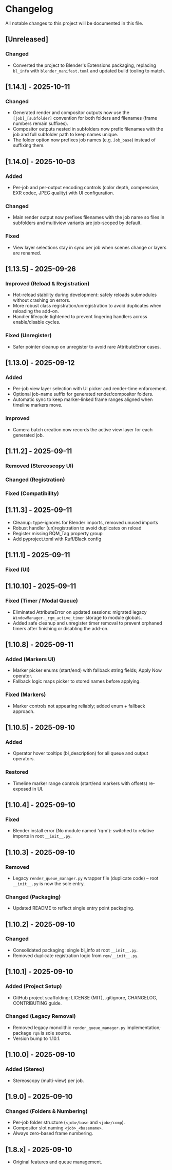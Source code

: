 # Changelog

All notable changes to this project will be documented in this file.

## [Unreleased]

### Changed

- Converted the project to Blender's Extensions packaging, replacing `bl_info` with `blender_manifest.toml` and updated build tooling to match.

## [1.14.1] - 2025-10-11

### Changed

- Generated render and compositor outputs now use the `[job]_[subfolder]` convention for both folders and filenames (frame numbers remain suffixes).
- Compositor outputs nested in subfolders now prefix filenames with the job and full subfolder path to keep names unique.
- The folder option now prefixes job names (e.g. `Job_base`) instead of suffixing them.

## [1.14.0] - 2025-10-03

### Added

- Per-job and per-output encoding controls (color depth, compression, EXR codec, JPEG quality) with UI configuration.

### Changed

- Main render output now prefixes filenames with the job name so files in subfolders and multiview variants are job-scoped by default.

### Fixed

- View layer selections stay in sync per job when scenes change or layers are renamed.

## [1.13.5] - 2025-09-26

### Improved (Reload & Registration)

- Hot-reload stability during development: safely reloads submodules without crashing on errors.
- More robust class registration/unregistration to avoid duplicates when reloading the add-on.
- Handler lifecycle tightened to prevent lingering handlers across enable/disable cycles.

### Fixed (Unregister)

- Safer pointer cleanup on unregister to avoid rare AttributeError cases.

## [1.13.0] - 2025-09-12

### Added

- Per-job view layer selection with UI picker and render-time enforcement.
- Optional job-name suffix for generated render/compositor folders.
- Automatic sync to keep marker-linked frame ranges aligned when timeline markers move.

### Improved

- Camera batch creation now records the active view layer for each generated job.

## [1.11.2] - 2025-09-11

### Removed (Stereoscopy UI)


### Changed (Registration)


### Fixed (Compatibility)


 
## [1.11.3] - 2025-09-11

- Cleanup: type-ignores for Blender imports, removed unused imports
- Robust handler (un)registration to avoid duplicates on reload
- Register missing RQM_Tag property group
- Add pyproject.toml with Ruff/Black config

## [1.11.1] - 2025-09-11

### Fixed (UI)


## [1.10.10] - 2025-09-11

### Fixed (Timer / Modal Queue)

- Eliminated AttributeError on updated sessions: migrated legacy `WindowManager._rqm_active_timer` storage to module globals.
- Added safe cleanup and unregister timer removal to prevent orphaned timers after finishing or disabling the add-on.

## [1.10.8] - 2025-09-11

### Added (Markers UI)

- Marker picker enums (start/end) with fallback string fields; Apply Now operator.
- Fallback logic maps picker to stored names before applying.

### Fixed (Markers)

- Marker controls not appearing reliably; added enum + fallback approach.

## [1.10.5] - 2025-09-10

### Added

- Operator hover tooltips (bl_description) for all queue and output operators.

### Restored

- Timeline marker range controls (start/end markers with offsets) re-exposed in UI.

## [1.10.4] - 2025-09-10

### Fixed

- Blender install error (No module named 'rqm'): switched to relative imports in root `__init__.py`.

## [1.10.3] - 2025-09-10

### Removed

- Legacy `render_queue_manager.py` wrapper file (duplicate code) – root `__init__.py` is now the sole entry.

### Changed (Packaging)

- Updated README to reflect single entry point packaging.

## [1.10.2] - 2025-09-10

### Changed

- Consolidated packaging: single bl_info at root `__init__.py`.
- Removed duplicate registration logic from `rqm/__init__.py`.

## [1.10.1] - 2025-09-10

### Added (Project Setup)

- GitHub project scaffolding: LICENSE (MIT), .gitignore, CHANGELOG, CONTRIBUTING guide.

### Changed (Legacy Removal)

- Removed legacy monolithic `render_queue_manager.py` implementation; package `rqm` is sole source.
- Version bump to 1.10.1.

## [1.10.0] - 2025-09-10

### Added (Stereo)

- Stereoscopy (multi-view) per job.

## [1.9.0] - 2025-09-10

### Changed (Folders & Numbering)

- Per-job folder structure (`<job>/base` and `<job>/comp`).
- Compositor slot naming `<job>_<basename>`.
- Always zero-based frame numbering.

## [1.8.x] - 2025-09-10

- Original features and queue management.
